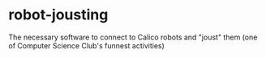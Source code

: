 # robot-jousting
The necessary software to connect to Calico robots and "joust" them (one of Computer Science Club's funnest activities)
